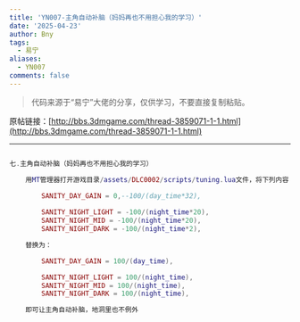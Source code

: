```yaml
---
title: 'YN007-主角自动补脑（妈妈再也不用担心我的学习）'
date: '2025-04-23'
author: Bny
tags:
  - 易宁
aliases:
  - YN007
comments: false
---
```


> 代码来源于“易宁”大佬的分享，仅供学习，不要直接复制粘贴。

原帖链接：[http://bbs.3dmgame.com/thread-3859071-1-1.html](http://bbs.3dmgame.com/thread-3859071-1-1.html)

---

```lua  

七.主角自动补脑（妈妈再也不用担心我的学习）	用MT管理器打开游戏目录/assets/DLC0002/scripts/tuning.lua文件，将下列内容：		SANITY_DAY_GAIN = 0,--100/(day_time*32),				SANITY_NIGHT_LIGHT = -100/(night_time*20),		SANITY_NIGHT_MID = -100/(night_time*20),		SANITY_NIGHT_DARK = -100/(night_time*2),	替换为：		SANITY_DAY_GAIN = 100/(day_time),		SANITY_NIGHT_LIGHT = 100/(night_time),		SANITY_NIGHT_MID = 100/(night_time),		SANITY_NIGHT_DARK = 100/(night_time),	即可让主角自动补脑，地洞里也不例外

```  

